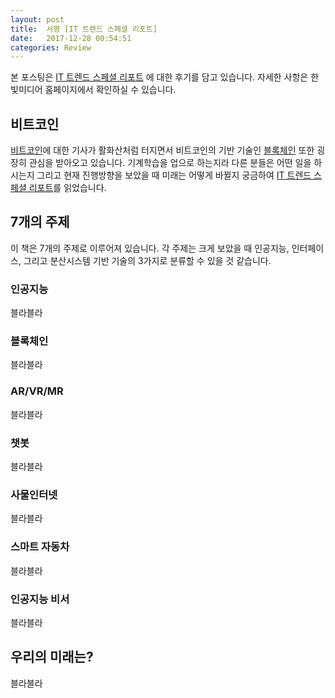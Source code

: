 ```yaml
---
layout: post
title:  서평 [IT 트렌드 스페셜 리포트]
date:   2017-12-28 00:54:51
categories: Review
---
```


본 포스팅은 [IT 트렌드 스페셜 리포트] 에 대한 후기를 담고 있습니다.
자세한 사항은 한빛미디어 홈페이지에서 확인하실 수 있습니다.


## 비트코인

[비트코인](https://ko.wikipedia.org/wiki/비트코인)에 대한 기사가 활화산처럼 터지면서 비트코인의 기반 기술인 [블록체인](https://ko.wikipedia.org/wiki/블록체인) 또한 굉장히 관심을 받아오고 있습니다.
기계학습을 업으로 하는지라 다른 분들은 어떤 일을 하시는지 그리고 현재 진행방향을 보았을 때 미래는 어떻게 바뀔지 궁금하여 [IT 트렌드 스페셜 리포트]를 읽었습니다. 


## 7개의 주제

이 책은 7개의 주제로 이루어져 있습니다.
각 주제는 크게 보았을 때 인공지능, 인터페이스, 그리고 분산시스템 기반 기술의 3가지로 분류할 수 있을 것 같습니다.

### 인공지능
블라블라

### 블록체인
블라블라

### AR/VR/MR
블라블라

### 챗봇
블라블라

### 사물인터넷
블라블라

### 스마트 자동차
블라블라

### 인공지능 비서
블라블라

## 우리의 미래는?
블라블라


[IT 트렌드 스페셜 리포트]: http://www.hanbit.co.kr/store/books/look.php?p_code=B3286393175
